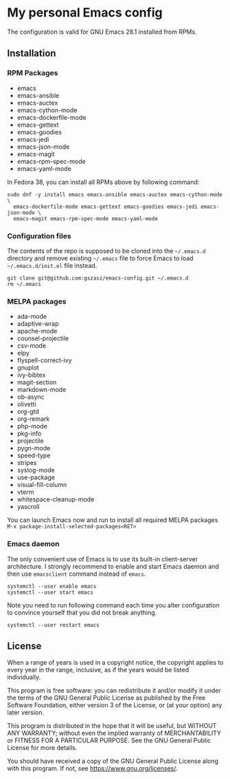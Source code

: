 # My personal Emacs config

The configuration is valid for GNU Emacs 28.1 installed from RPMs.

## Installation

### RPM Packages

* emacs
* emacs-ansible
* emacs-auctex
* emacs-cython-mode
* emacs-dockerfile-mode
* emacs-gettext
* emacs-goodies
* emacs-jedi
* emacs-json-mode
* emacs-magit
* emacs-rpm-spec-mode
* emacs-yaml-mode

In Fedora 38, you can install all RPMs above by following command:

```shell
sudo dnf -y install emacs emacs-ansible emacs-auctex emacs-cython-mode \
  emacs-dockerfile-mode emacs-gettext emacs-goodies emacs-jedi emacs-json-mode \
  emacs-magit emacs-rpm-spec-mode emacs-yaml-mode
```

### Configuration files

The contents of the repo is supposed to be cloned into the `~/.emacs.d`
directory and remove existing `~/.emacs` file to force Emacs to load
`~/.emacs.d/init.el` file instead.

```shell
git clone git@github.com:gszasz/emacs-config.git ~/.emacs.d
rm ~/.emacs
```

### MELPA packages

* ada-mode
* adaptive-wrap
* apache-mode
* counsel-projectile
* csv-mode
* elpy
* flyspell-correct-ivy
* gnuplot
* ivy-bibtex
* magit-section
* markdown-mode
* ob-async
* olivetti
* org-gtd
* org-remark
* php-mode
* pkg-info
* projectile
* pygn-mode
* speed-type
* stripes
* syslog-mode
* use-package
* visual-fill-column
* vterm
* whitespace-cleanup-mode
* yascroll

You can launch Emacs now and run to install all required MELPA packages
`M-x package-install-selected-packages<RET>`


### Emacs daemon

The only convenient use of Emacs is to use its built-in client-server
architecture.  I strongly recommend to enable and start Emacs daemon and then
use `emacsclient` command instead of `emacs`.

```shell
systemctl --user enable emacs
systemctl --user start emacs
```

Note you need to run following command each time you alter configuration to
convince yourself that you did not break anything.

```shell
systemctl --user restart emacs
```

## License

When a range of years is used in a copyright notice, the copyright applies to
every year in the range, inclusive, as if the years would be listed
individually.

This program is free software: you can redistribute it and/or modify it under
the terms of the GNU General Public License as published by the Free Software
Foundation, either version 3 of the License, or (at your option) any later
version.

This program is distributed in the hope that it will be useful, but WITHOUT ANY
WARRANTY; without even the implied warranty of MERCHANTABILITY or FITNESS FOR A
PARTICULAR PURPOSE.  See the GNU General Public License for more details.

You should have received a copy of the GNU General Public License along with
this program.  If not, see <https://www.gnu.org/licenses/>.
